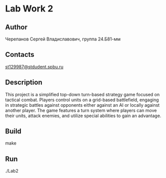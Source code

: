 # Lab Work 2
## Author
Черепанов Сергей Владиславович, группа 24.Б81-мм
## Contacts
st129987@stdudent.spbu.ru
## Description
This project is a simplified top-down turn-based strategy game focused on tactical combat. Players control units on a grid-based battlefield, engaging in strategic battles against opponents either against an AI or locally against another player. The game features a turn system where players can move their units, attack enemies, and utilize special abilities to gain an advantage.
## Build
make
## Run
./Lab2

